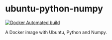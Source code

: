 # ubuntu-python-numpy


[![Docker Automated build](https://img.shields.io/docker/automated/jrottenberg/ffmpeg.svg)](https://hub.docker.com/r/lujieduan/ubuntu-python-numpy/)

A Docker image with Ubuntu, Python and Numpy.
